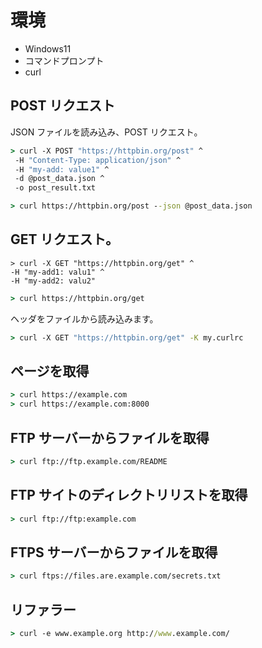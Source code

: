# 環境

- Windows11
- コマンドプロンプト
- curl

## POST リクエスト

JSON ファイルを読み込み、POST リクエスト。

```cmd
> curl -X POST "https://httpbin.org/post" ^
 -H "Content-Type: application/json" ^
 -H "my-add: value1" ^
 -d @post_data.json ^
 -o post_result.txt
```

```cmd
> curl https://httpbin.org/post --json @post_data.json
```

## GET リクエスト。

```
> curl -X GET "https://httpbin.org/get" ^
-H "my-add1: valu1" ^
-H "my-add2: valu2"
```

```cmd
> curl https://httpbin.org/get
```

ヘッダをファイルから読み込みます。

```cmd
> curl -X GET "https://httpbin.org/get" -K my.curlrc
```

## ページを取得

```cmd
> curl https://example.com
> curl https://example.com:8000
```

## FTP サーバーからファイルを取得

```cmd
> curl ftp://ftp.example.com/README
```

## FTP サイトのディレクトリリストを取得

```cmd
> curl ftp://ftp:example.com
```

## FTPS サーバーからファイルを取得

```cmd
> curl ftps://files.are.example.com/secrets.txt
```

## リファラー

```cmd
> curl -e www.example.org http://www.example.com/
```
